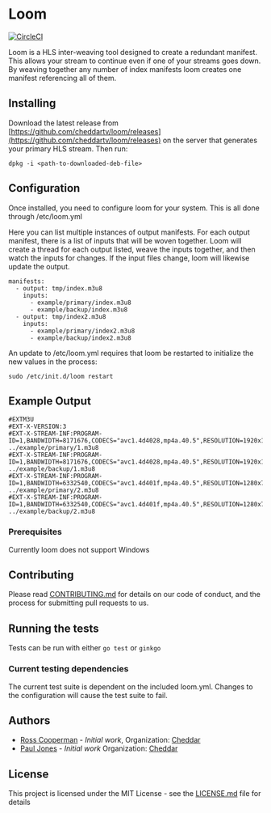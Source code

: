
# Loom

[![CircleCI](https://circleci.com/gh/cheddartv/loom.svg?style=shield)](https://circleci.com/gh/cheddartv/loom)

Loom is a HLS inter-weaving tool designed to create a redundant manifest. This allows your stream to continue
even if one of your streams goes down. By weaving together any number of index manifests loom creates one manifest
referencing all of them.

## Installing

Download the latest release from [https://github.com/cheddartv/loom/releases](https://github.com/cheddartv/loom/releases)
on the server that generates your primary HLS stream. Then run:
```
dpkg -i <path-to-downloaded-deb-file>
```

## Configuration

Once installed, you need to configure loom for your system. This is all done through /etc/loom.yml

Here you can list multiple instances of output manifests. For each output manifest, there is a list of inputs that will be woven
together. Loom will create a thread for each output listed, weave the inputs together, and then watch the inputs for changes. If
the input files change, loom will likewise update the output.


```
manifests:
  - output: tmp/index.m3u8
    inputs:
      - example/primary/index.m3u8
      - example/backup/index.m3u8
  - output: tmp/index2.m3u8
    inputs:
      - example/primary/index2.m3u8
      - example/backup/index2.m3u8
```

An update to /etc/loom.yml requires that loom be restarted to initialize the new values in the process:
```
sudo /etc/init.d/loom restart
```

## Example Output
```
#EXTM3U
#EXT-X-VERSION:3
#EXT-X-STREAM-INF:PROGRAM-ID=1,BANDWIDTH=8171676,CODECS="avc1.4d4028,mp4a.40.5",RESOLUTION=1920x1080
../example/primary/1.m3u8
#EXT-X-STREAM-INF:PROGRAM-ID=1,BANDWIDTH=8171676,CODECS="avc1.4d4028,mp4a.40.5",RESOLUTION=1920x1080
../example/backup/1.m3u8
#EXT-X-STREAM-INF:PROGRAM-ID=1,BANDWIDTH=6332540,CODECS="avc1.4d401f,mp4a.40.5",RESOLUTION=1280x720
../example/primary/2.m3u8
#EXT-X-STREAM-INF:PROGRAM-ID=1,BANDWIDTH=6332540,CODECS="avc1.4d401f,mp4a.40.5",RESOLUTION=1280x720
../example/backup/2.m3u8
```

### Prerequisites

Currently loom does not support Windows

## Contributing

Please read [CONTRIBUTING.md](CONTRIBUTING.md) for details on our code of conduct, and the process for submitting pull requests to us.

## Running the tests

Tests can be run with either `go test` or `ginkgo`

### Current testing dependencies

The current test suite is dependent on the included loom.yml. Changes to the configuration will cause the test suite to fail.

## Authors

* [Ross Cooperman](https://github.com/rosscooperman) - *Initial work*, Organization: [Cheddar](https://github.com/cheddartv)
* [Paul Jones](https://github.com/paulijones) - *Initial work* Organization: [Cheddar](https://github.com/cheddartv)


## License

This project is licensed under the MIT License - see the [LICENSE.md](LICENSE.md) file for details
